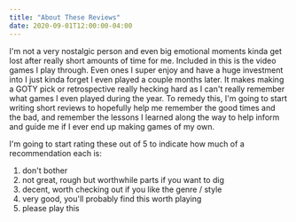 ```yaml
---
title: "About These Reviews"
date: 2020-09-01T12:00:00-04:00
---
```


I'm not a very nostalgic person and even big emotional moments kinda get lost after really short amounts of time for me. Included in this is the video games I play through. Even ones I super enjoy and have a huge investment into I just kinda forget I even played a couple months later. It makes making a GOTY pick or retrospective really hecking hard as I can't really remember what games I even played during the year. To remedy this, I'm going to start writing short reviews to hopefully help me remember the good times and the bad, and remember the lessons I learned along the way to help inform and guide me if I ever end up making games of my own.

I'm going to start rating these out of 5 to indicate how much of a recommendation each is:

1. don't bother
2. not great, rough but worthwhile parts if you want to dig
3. decent, worth checking out if you like the genre / style
4. very good, you'll probably find this worth playing
5. please play this
